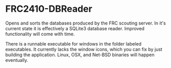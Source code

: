 FRC2410-DBReader
================

Opens and sorts the databases produced by the FRC scouting server. In it's current state it is effectively
a SQLite3 database reader. Improved functionality will come with time.

There is a runnable executable for windows in the folder labeled executables. It currently lacks the window icons,
which you can fix by just building the application. Linux, OSX, and Net-BSD binaries will happen eventually.

